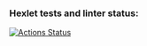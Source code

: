 ### Hexlet tests and linter status:
[![Actions Status](https://github.com/bxbuf-dev/php-project-lvl2/workflows/hexlet-check/badge.svg)](https://github.com/bxbuf-dev/php-project-lvl2/actions)